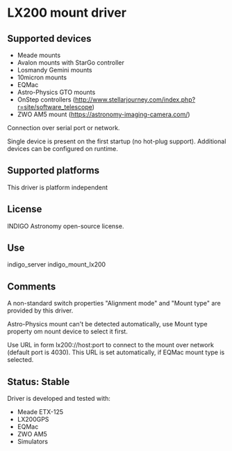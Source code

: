 # LX200 mount driver

## Supported devices

* Meade mounts
* Avalon mounts with StarGo controller
* Losmandy Gemini mounts
* 10micron mounts
* EQMac
* Astro-Physics GTO mounts
* OnStep controllers (http://www.stellarjourney.com/index.php?r=site/software_telescope)
* ZWO AM5 mount (https://astronomy-imaging-camera.com/)

Connection over serial port or network.

Single device is present on the first startup (no hot-plug support). Additional devices can be configured on runtime.

## Supported platforms

This driver is platform independent

## License

INDIGO Astronomy open-source license.

## Use

indigo_server indigo_mount_lx200

## Comments

A non-standard switch properties "Alignment mode" and "Mount type" are provided by this driver.

Astro-Physics mount can't be detected automatically, use Mount type property om nount device to select it first.

Use URL in form lx200://host:port to connect to the mount over network (default port is 4030). This URL is set automatically, if EQMac mount type is selected.

## Status: Stable

Driver is developed and tested with:
* Meade ETX-125
* LX200GPS
* EQMac
* ZWO AM5
* Simulators
